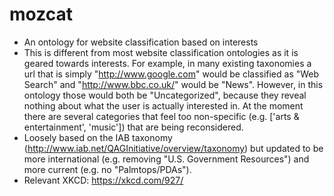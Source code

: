 # mozcat
* An ontology for website classification based on interests
* This is different from most website classification ontologies as it is geared towards interests. For example, in many existing taxonomies a url that is simply "http://www.google.com" would be classified as "Web Search" and "http://www.bbc.co.uk/" would be "News". However, in this ontology those would both be "Uncategorized", because they reveal nothing about what the user is actually interested in. At the moment there are several categories that feel too non-specific (e.g. ['arts & entertainment', 'music']) that are being reconsidered. 
* Loosely based on the IAB taxonomy (http://www.iab.net/QAGInitiative/overview/taxonomy) but updated to be more international (e.g. removing "U.S. Government Resources") and more current (e.g. no "Palmtops/PDAs").
* Relevant XKCD: https://xkcd.com/927/

